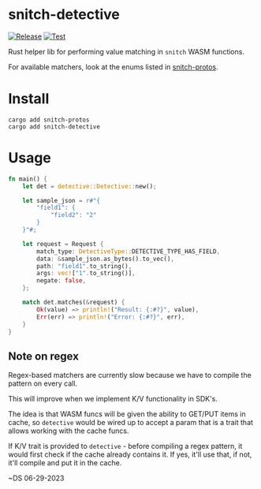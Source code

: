snitch-detective
================
[![Release](https://github.com/streamdal/snitch-detective/actions/workflows/release.yaml/badge.svg)](https://github.com/streamdal/snitch-detective/actions/workflows/release.yaml)
[![Test](https://github.com/streamdal/snitch-detective/actions/workflows/pr.yaml/badge.svg)](https://github.com/streamdal/snitch-detective/actions/workflows/pr.yaml)

Rust helper lib for performing value matching in `snitch` WASM functions.

For available matchers, look at the enums listed in
[snitch-protos](https://github.com/streamdal/snitch-protos/blob/main/protos/steps/detective.proto).

# Install
```
cargo add snitch-protos
cargo add snitch-detective
```

# Usage
```rust
fn main() {
    let det = detective::Detective::new();

    let sample_json = r#"{
        "field1": {
            "field2": "2"
        }
    }"#;

    let request = Request {
        match_type: DetectiveType::DETECTIVE_TYPE_HAS_FIELD,
        data: &sample_json.as_bytes().to_vec(),
        path: "field1".to_string(),
        args: vec!["1".to_string()],
        negate: false,
    };

    match det.matches(&request) {
        Ok(value) => println!("Result: {:#?}", value),
        Err(err) => println!("Error: {:#?}", err),
    }
}
```

## Note on regex
Regex-based matchers are currently slow because we have to compile the pattern on every call.

This will improve when we implement K/V functionality in SDK's.

The idea is that WASM funcs will be given the ability to GET/PUT items in cache, so `detective` would be wired up to accept a param that is a trait that allows working with the cache funcs.

If K/V trait is provided to `detective` - before compiling a regex pattern, it would first check if the cache already contains it. If yes, it'll use that, if not, it'll compile and put it in the cache.

~DS 06-29-2023
